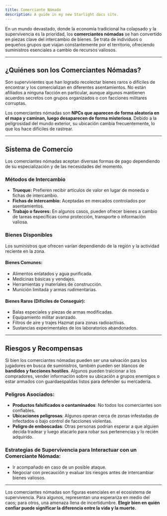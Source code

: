 ```yaml
---
title: Comerciante Nómada
description: A guide in my new Starlight docs site.
---
```


En un mundo devastado, donde la economía tradicional ha colapsado y la supervivencia es la prioridad, los **comerciantes nómadas** se han convertido en piezas clave del intercambio de bienes. Se trata de individuos o pequeños grupos que viajan constantemente por el territorio, ofreciendo suministros esenciales a cambio de recursos valiosos.

---

## **¿Quiénes son los Comerciantes Nómadas?**
Son supervivientes que han logrado recolectar bienes raros o difíciles de encontrar y los comercializan en diferentes asentamientos. No están afiliados a ninguna facción en particular, aunque algunos mantienen acuerdos secretos con grupos organizados o con facciones militares corruptas.

Los comerciantes nómadas son **NPCs que aparecen de forma aleatoria en el mapa y caminan, luego desaparecen de forma misteriosa**. Debido a la peligrosidad del mundo exterior, su ubicación cambia frecuentemente, lo que los hace difíciles de rastrear.

---

## **Sistema de Comercio**
Los comerciantes nómadas aceptan diversas formas de pago dependiendo de su especialización y de las necesidades del momento.

### **Métodos de Intercambio**
- **Trueque:** Prefieren recibir artículos de valor en lugar de moneda o fichas de intercambio.
- **Fichas de intercambio:** Aceptadas en mercados controlados por asentamientos.
- **Trabajo o favores:** En algunos casos, pueden ofrecer bienes a cambio de tareas específicas como protección, transporte o información valiosa.

### **Bienes Disponibles**
Los suministros que ofrecen varían dependiendo de la región y la actividad reciente en la zona.

#### **Bienes Comunes:**
- Alimentos enlatados y agua purificada.
- Medicinas básicas y vendajes.
- Herramientas y materiales de construcción.
- Munición limitada y armas rudimentarias.

#### **Bienes Raros (Difíciles de Conseguir):**
- Balas especiales y piezas de armas modificadas.
- Equipamiento militar avanzado.
- Filtros de aire y trajes Hazmat para zonas radioactivas.
- Sustancias experimentales de los laboratorios abandonados.

---

## **Riesgos y Recompensas**
Si bien los comerciantes nómadas pueden ser una salvación para los jugadores en busca de suministros, también pueden ser blancos de **bandidos y facciones hostiles**. Algunos pueden traicionar a los compradores, vender información sobre su ubicación a grupos enemigos o estar armados con guardaespaldas listos para defender su mercadería.

### **Peligros Asociados:**
- **Productos falsificados o contaminados**: No todos los comerciantes son confiables.
- **Ubicaciones peligrosas**: Algunos operan cerca de zonas infestadas de infectados o bajo control de facciones violentas.
- **Peligro de emboscadas**: Otras personas podrían esperar a que alguien decida tradear y luego atacarlo para robar sus pertenencias y lo recién adquirido.

### **Estrategias de Supervivencia para Interactuar con un Comerciante Nómada:**
- Ir acompañado en caso de un posible ataque.
- Negociar con precaución y evaluar los riesgos antes de intercambiar bienes valiosos.

---

Los comerciantes nómadas son figuras esenciales en el ecosistema de supervivencia. Para algunos, representan una esperanza en medio del caos; para otros, una amenaza llena de incertidumbre. **Elegir bien en quién confiar puede significar la diferencia entre la vida y la muerte.**

